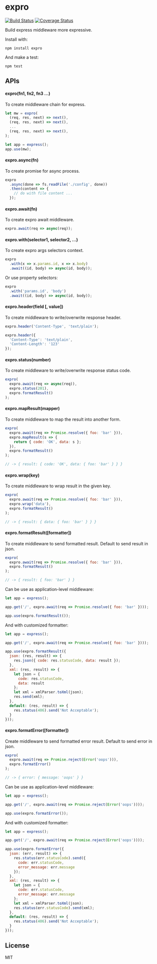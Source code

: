 # expro

[![Build Status](https://travis-ci.org/JohnSmithDr/expro.svg?branch=master)](https://travis-ci.org/JohnSmithDr/expro)
[![Coverage Status](https://coveralls.io/repos/github/JohnSmithDr/expro/badge.svg?branch=master)](https://coveralls.io/github/JohnSmithDr/expro?branch=master)

Build express middleware more expressive.

Install with:

```
npm install expro
```

And make a test:

```
npm test
```

## APIs

#### expro(fn1, fn2, fn3 ...)

To create middleware chain for express.

```js
let mw = expro(
  (req, res, next) => next(),
  (req, res, next) => next(),
  ...
  (req, res, next) => next(),
);

let app = express();
app.use(mw);
```

#### expro.async(fn)

To create promise for async process.

```js
expro
  .async(done => fs.readFile('./config', done))
  .then(content => {
    // do with file content ...
  });
```

#### expro.await(fn)

To create expro await middleware.

```js
expro.await(req => async(req));
```

#### expro.with(selector1, selector2, ...)

To create expro args selectors context.

```js
expro
  .with(x => x.params.id, x => x.body)
  .await((id, body) => async(id, body));
```

Or use property selectors:

```js
expro
  .with('params.id', 'body')
  .await((id, body) => async(id, body));
```

#### expro.header(field \[, value\])

To create middleware to write/overwrite response header.

```js
expro.header('Content-Type', 'text/plain');

expro.header({
  'Content-Type': 'text/plain',
  'Content-Length': '123'
});
```

#### expro.status(number)

To create middleware to write/overwrite response status code.

```js
expro(
  expro.await(req => async(req)),
  expro.status(201),
  expro.formatResult()
);
```

#### expro.mapResult(mapper)

To create middleware to map the result into another form.

```js
expro(
  expro.await(req => Promise.resolve({ foo: 'bar' })),
  expro.mapResult(s => {
    return { code: 'OK', data: s };
  }),
  expro.formatResult()
);

// -> { result: { code: 'OK', data: { foo: 'bar' } } }
```

#### expro.wrap(key)

To create middleware to wrap result in the given key.

```js
expro(
  expro.await(req => Promise.resolve({ foo: 'bar' })),
  expro.wrap('data'),
  expro.formatResult()
);

// -> { result: { data: { foo: 'bar' } } }
```

#### expro.formatResult(\[formatter\])

To create middleware to send formatted result. Default to send result in json.

```js
expro(
  expro.await(req => Promise.resolve({ foo: 'bar' })),
  expro.formatResult()
);

// -> { result: { foo: 'bar' } }
```

Can be use as application-level middleware:

```js
let app = express();

app.get('/', expro.await(req => Promise.resolve({ foo: 'bar' })));

app.use(expro.formatResult());
```

And with customized formatter:

```js
let app = express();

app.get('/', expro.await(req => Promise.resolve({ foo: 'bar' })));

app.use(expro.formatResult({
  json: (res, result) => {
    res.json({ code: res.statusCode, data: result });
  },
  xml: (res, result) => {
    let json = {
      code: res.statusCode,
      data: result
    };
    let xml = xmlParser.toXml(json);
    res.send(xml);
  },
  default: (res, result) => {
    res.status(406).send('Not Acceptable');
  }
}));
```

#### expro.formatError(\[formatter\])

Create middleware to send formatted error result. Default to send error in json.

```js
expro(
  expro.await(req => Promise.reject(Error('oops'))),
  expro.formatError()
);

// -> { error: { message: 'oops' } }
```

Can be use as application-level middleware:

```js
let app = express();

app.get('/', expro.await(req => Promise.reject(Error('oops'))));

app.use(expro.formatError());
```

And with customized formatter:

```js
let app = express();

app.get('/', expro.await(req => Promise.reject(Error('oops'))));

app.use(expro.formatError({
  json: (err, result) => {
    res.status(err.statusCode).send({
      code: err.statusCode,
      error_message: err.message
    });
  },
  xml: (res, result) => {
    let json = {
      code: err.statusCode,
      error_message: err.message
    };
    let xml = xmlParser.toXml(json);
    res.status(err.statusCode).send(xml);
  },
  default: (res, result) => {
    res.status(406).send('Not Acceptable');
  }
}));
```

## License

MIT